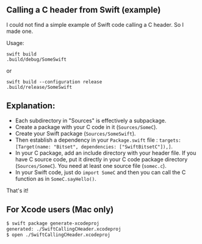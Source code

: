 ## Calling a C header from Swift (example) 

I could not find a simple example of Swift code calling a C header. So I made one.

Usage:

```
swift build
.build/debug/SomeSwift
```
or

```
swift build --configuration release
.build/release/SomeSwift
```

## Explanation:

- Each subdirectory in "Sources" is effectively a subpackage.
- Create a package with your C code in it (``Sources/SomeC``).
- Create your Swift package (``Sources/SomeSwift``).
- Then establish a dependency in your ``Package.swift`` file : ``targets: [Target(name: "Bitset", dependencies: ["SwiftBitsetC"]),]``.
- In your C package, add an include directory with your header file. If you have C source code, put it directly in your C code package directory (``Sources/SomeC``). You need at least one source file (``somec.c``).
- In your Swift code, just do ``import SomeC`` and then you can call the C function as in ``SomeC.sayHello()``.

That's it!

## For Xcode users (Mac only)

```bash
$ swift package generate-xcodeproj
generated: ./SwiftCallingCHeader.xcodeproj
$ open ./SwiftCallingCHeader.xcodeproj
```

